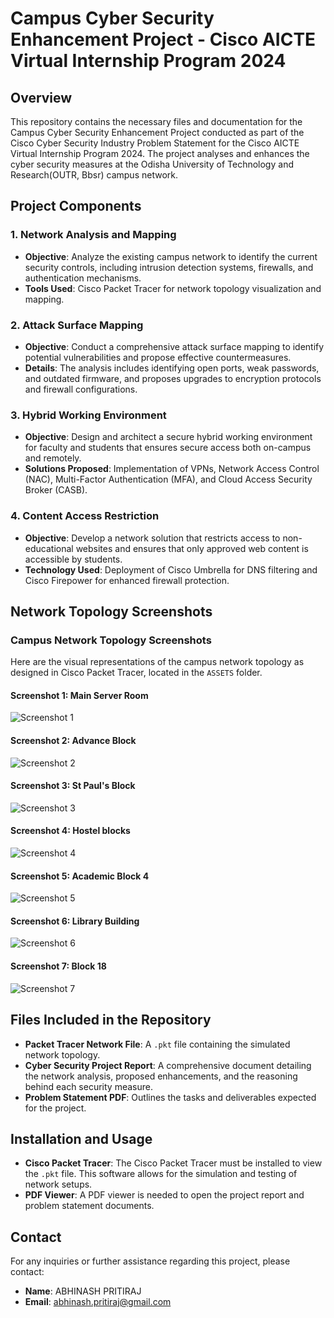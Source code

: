 # Campus Cyber Security Enhancement Project - Cisco AICTE Virtual Internship Program 2024

## Overview

This repository contains the necessary files and documentation for the Campus Cyber Security Enhancement Project conducted as part of the Cisco Cyber Security Industry Problem Statement for the Cisco AICTE Virtual Internship Program 2024. The project analyses and enhances the cyber security measures at the Odisha University of Technology and Research(OUTR, Bbsr) campus network.

## Project Components

### 1. Network Analysis and Mapping

- **Objective**: Analyze the existing campus network to identify the current security controls, including intrusion detection systems, firewalls, and authentication mechanisms.
- **Tools Used**: Cisco Packet Tracer for network topology visualization and mapping.

### 2. Attack Surface Mapping

- **Objective**: Conduct a comprehensive attack surface mapping to identify potential vulnerabilities and propose effective countermeasures.
- **Details**: The analysis includes identifying open ports, weak passwords, and outdated firmware, and proposes upgrades to encryption protocols and firewall configurations.

### 3. Hybrid Working Environment

- **Objective**: Design and architect a secure hybrid working environment for faculty and students that ensures secure access both on-campus and remotely.
- **Solutions Proposed**: Implementation of VPNs, Network Access Control (NAC), Multi-Factor Authentication (MFA), and Cloud Access Security Broker (CASB).

### 4. Content Access Restriction

- **Objective**: Develop a network solution that restricts access to non-educational websites and ensures that only approved web content is accessible by students.
- **Technology Used**: Deployment of Cisco Umbrella for DNS filtering and Cisco Firepower for enhanced firewall protection.

## Network Topology Screenshots

### Campus Network Topology Screenshots

Here are the visual representations of the campus network topology as designed in Cisco Packet Tracer, located in the `ASSETS` folder.

#### Screenshot 1: Main Server Room

![Screenshot 1](ASSETS/1.png)

#### Screenshot 2: Advance Block

![Screenshot 2](ASSETS/2.png)

#### Screenshot 3: St Paul's Block

![Screenshot 3](ASSETS/3.png)

#### Screenshot 4: Hostel blocks

![Screenshot 4](ASSETS/4.png)

#### Screenshot 5: Academic Block 4

![Screenshot 5](ASSETS/5.png)

#### Screenshot 6: Library Building

![Screenshot 6](ASSETS/6.png)

#### Screenshot 7: Block 18

![Screenshot 7](ASSETS/7.png)

## Files Included in the Repository

- **Packet Tracer Network File**: A `.pkt` file containing the simulated network topology.
- **Cyber Security Project Report**: A comprehensive document detailing the network analysis, proposed enhancements, and the reasoning behind each security measure.
- **Problem Statement PDF**: Outlines the tasks and deliverables expected for the project.

## Installation and Usage

- **Cisco Packet Tracer**: The Cisco Packet Tracer must be installed to view the `.pkt` file. This software allows for the simulation and testing of network setups.
- **PDF Viewer**: A PDF viewer is needed to open the project report and problem statement documents.

## Contact

For any inquiries or further assistance regarding this project, please contact:

- **Name**: ABHINASH PRITIRAJ
- **Email**: [abhinash.pritiraj@gmail.com](mailto:abhinash.pritiraj@gmail.com)
